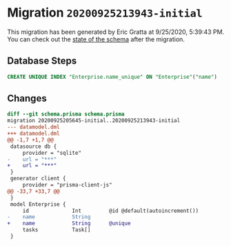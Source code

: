 # Migration `20200925213943-initial`

This migration has been generated by Eric Gratta at 9/25/2020, 5:39:43 PM.
You can check out the [state of the schema](./schema.prisma) after the migration.

## Database Steps

```sql
CREATE UNIQUE INDEX "Enterprise.name_unique" ON "Enterprise"("name")
```

## Changes

```diff
diff --git schema.prisma schema.prisma
migration 20200925205645-initial..20200925213943-initial
--- datamodel.dml
+++ datamodel.dml
@@ -1,7 +1,7 @@
 datasource db {
     provider = "sqlite"
-    url = "***"
+    url = "***"
 }
 generator client {
     provider = "prisma-client-js"
@@ -33,7 +33,7 @@
 }
 model Enterprise {
     id              Int         @id @default(autoincrement())
-    name            String
+    name            String      @unique
     tasks           Task[]
 }
```


